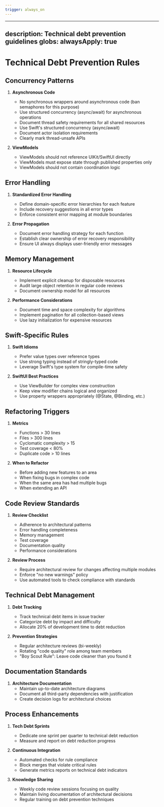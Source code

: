 ```yaml
---
trigger: always_on
---
```


---
description: Technical debt prevention guidelines
globs: 
alwaysApply: true
---

# Technical Debt Prevention Rules

## Concurrency Patterns

1. **Asynchronous Code**
   - No synchronous wrappers around asynchronous code (ban semaphores for this purpose)
   - Use structured concurrency (async/await) for asynchronous operations
   - Document thread safety requirements for all shared resources
   - Use Swift's structured concurrency (async/await)
   - Document actor isolation requirements
   - Clearly mark thread-unsafe APIs

2. **ViewModels**
   - ViewModels should not reference UIKit/SwiftUI directly
   - ViewModels must expose state through published properties only
   - ViewModels should not contain coordination logic

## Error Handling

1. **Standardized Error Handling**
   - Define domain-specific error hierarchies for each feature
   - Include recovery suggestions in all error types
   - Enforce consistent error mapping at module boundaries

2. **Error Propagation**
   - Document error handling strategy for each function
   - Establish clear ownership of error recovery responsibility
   - Ensure UI always displays user-friendly error messages

## Memory Management

1. **Resource Lifecycle**
   - Implement explicit cleanup for disposable resources
   - Audit large object retention in regular code reviews
   - Document ownership model for all resources

2. **Performance Considerations**
   - Document time and space complexity for algorithms
   - Implement pagination for all collection-based views
   - Use lazy initialization for expensive resources

## Swift-Specific Rules

1. **Swift Idioms**
   - Prefer value types over reference types
   - Use strong typing instead of stringly-typed code
   - Leverage Swift's type system for compile-time safety

2. **SwiftUI Best Practices**
   - Use ViewBuilder for complex view construction
   - Keep view modifier chains logical and organized
   - Use property wrappers appropriately (@State, @Binding, etc.)

## Refactoring Triggers

1. **Metrics**
   - Functions > 30 lines
   - Files > 300 lines
   - Cyclomatic complexity > 15
   - Test coverage < 80%
   - Duplicate code > 10 lines

2. **When to Refactor**
   - Before adding new features to an area
   - When fixing bugs in complex code
   - When the same area has had multiple bugs
   - When extending an API

## Code Review Standards

1. **Review Checklist**
   - Adherence to architectural patterns
   - Error handling completeness
   - Memory management
   - Test coverage
   - Documentation quality
   - Performance considerations

2. **Review Process**
   - Require architectural review for changes affecting multiple modules
   - Enforce "no new warnings" policy
   - Use automated tools to check compliance with standards

## Technical Debt Management

1. **Debt Tracking**
   - Track technical debt items in issue tracker
   - Categorize debt by impact and difficulty
   - Allocate 20% of development time to debt reduction

2. **Prevention Strategies**
   - Regular architecture reviews (bi-weekly)
   - Rotating "code quality" role among team members
   - "Boy Scout Rule": Leave code cleaner than you found it

## Documentation Standards

1. **Architecture Documentation**
   - Maintain up-to-date architecture diagrams
   - Document all third-party dependencies with justification
   - Create decision logs for architectural choices

## Process Enhancements

1. **Tech Debt Sprints**
   - Dedicate one sprint per quarter to technical debt reduction
   - Measure and report on debt reduction progress

2. **Continuous Integration**
   - Automated checks for rule compliance
   - Block merges that violate critical rules
   - Generate metrics reports on technical debt indicators

3. **Knowledge Sharing**
   - Weekly code review sessions focusing on quality
   - Maintain living documentation of architectural decisions
   - Regular training on debt prevention techniques